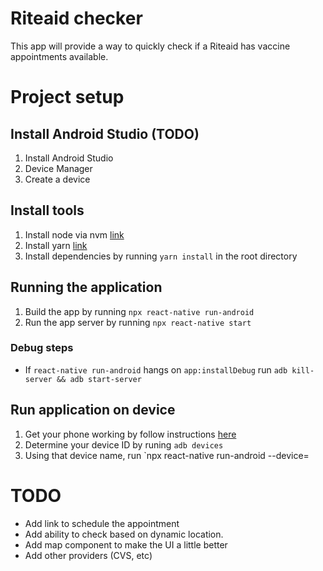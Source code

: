 # Riteaid checker

This app will provide a way to quickly check if a Riteaid has vaccine appointments available.

# Project setup

## Install Android Studio (TODO)
1. Install Android Studio
1. Device Manager
1. Create a device

## Install tools
1. Install node via nvm [link](https://github.com/nvm-sh/nvm)
1. Install yarn [link](https://classic.yarnpkg.com/en/docs/install/)
1. Install dependencies by running `yarn install` in the root directory

## Running the application
1. Build the app by running `npx react-native run-android`
1. Run the app server by running `npx react-native start`

### Debug steps
* If `react-native run-android` hangs on `app:installDebug` run `adb kill-server && adb start-server`

## Run application on device

1. Get your phone working by follow instructions [here](https://reactnative.dev/docs/running-on-device)
1. Determine your device ID by runing `adb devices`
1. Using that device name, run `npx react-native run-android --device=<device-id>

# TODO

* Add link to schedule the appointment
* Add ability to check based on dynamic location.
* Add map component to make the UI a little better
* Add other providers (CVS, etc)
